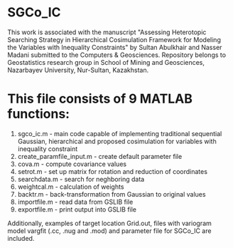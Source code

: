 # SGCo_IC
This work is associated with the manuscript "Assessing Heterotopic Searching Strategy in Hierarchical Cosimulation Framework for Modeling the Variables with Inequality Constraints" by Sultan Abulkhair and Nasser Madani submitted to the Computers & Geosciences. Repository belongs to Geostatistics research group in School of Mining and Geosciences, Nazarbayev University, Nur-Sultan, Kazakhstan.
# This file consists of 9 MATLAB functions:
1. sgco_ic.m - main code capable of implementing traditional sequential Gaussian, hierarchical and proposed cosimulation for variables 
with inequality constraint
2. create_paramfile_input.m - create default parameter file
3. cova.m - compute covariance values
4. setrot.m - set up matrix for rotation and reduction of coordinates
5. searchdata.m - search for neghboring data
6. weightcal.m - calculation of weights
7. backtr.m - back-transformation from Gaussian to original values
7. importfile.m - read data from GSLIB file
8. exportfile.m - print output into GSLIB file

Additionally, examples of target location Grid.out, files with variogram model vargfit (.cc, .nug and .mod) and parameter file for SGCo_IC are included.
